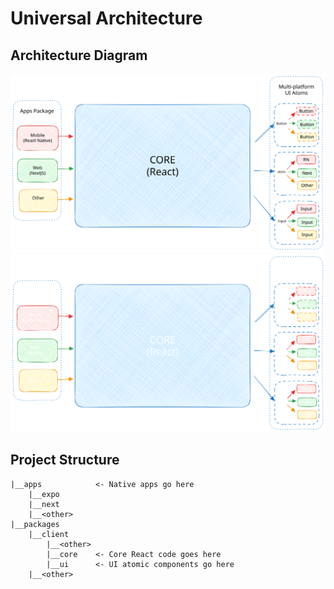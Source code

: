# Universal Architecture

## Architecture Diagram

![Architecture Diagram](./architecture/universal-architecture-light.svg#light-mode-only)
![Architecture Diagram](./architecture/universal-architecture-dark.svg#dark-mode-only)

## Project Structure

```
|__apps            <- Native apps go here
    |__expo
    |__next
    |__<other>
|__packages
    |__client
        |__<other>
        |__core    <- Core React code goes here
        |__ui      <- UI atomic components go here
    |__<other>
```
